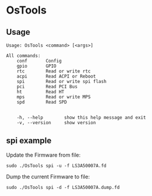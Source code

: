 # OsTools

## Usage

```
Usage: OsTools <command> [<args>]

All commands:
    conf       Config
    gpio       GPIO
    rtc        Read or write rtc
    acpi       Read ACPI or Reboot
    spi        Read or write spi flash
    pci        Read PCI Bus
    ht         Read HT
    mps        Read or write MPS
    spd        Read SPD


    -h, --help        show this help message and exit
    -v, --version     show version
```

## spi example

Update the Firmware from file:

```
sudo ./OsTools spi -u -f LS3A50007A.fd
```

Dump the current Firmware to file:

```
sudo ./OsTools spi -d -f LS3A50007A.dump.fd
```
